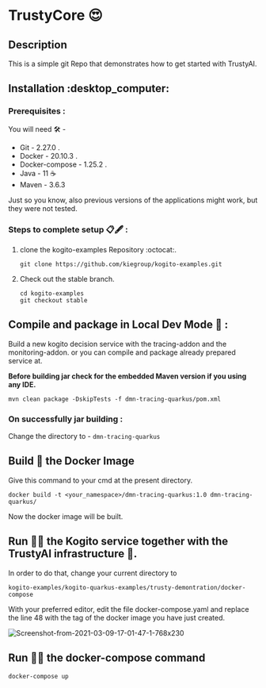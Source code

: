 # TrustyCore :heart_eyes:

<h2>Description</h2>
This is a simple git Repo that demonstrates how to get started with TrustyAI.
<h2>Installation :desktop_computer: </h2>

### Prerequisites :
  You will need 🛠️ - 

 * Git - 2.27.0 .
 * Docker - 20.10.3 .
 * Docker-compose - 1.25.2 .
 * Java - 11 :coffee:
 * Maven - 3.6.3

Just so you know, also previous versions of the applications might work, but they were not tested.

### Steps to complete setup 📋🖋️ :

  1. clone the kogito-examples Repository   :octocat:.
        
     `git clone https://github.com/kiegroup/kogito-examples.git`

  2.  Check out the stable branch.

      `cd kogito-examples`  
       `git checkout stable`


## Compile and package in Local Dev Mode :electric_plug: :

  Build a new kogito decision service with the tracing-addon and the monitoring-addon. or you can compile and package already prepared service at.
  
  **Before building jar check for the embedded Maven version if you using any IDE.**  
  
  `mvn clean package -DskipTests -f dmn-tracing-quarkus/pom.xml`

### On successfully jar building :

Change the directory to -
`dmn-tracing-quarkus`


## Build :bricks: the Docker Image

Give this command to your cmd at the present directory.  

`docker build -t <your_namespace>/dmn-tracing-quarkus:1.0 dmn-tracing-quarkus/`

Now the docker image will be built.

## Run :running_man: the Kogito service together with the TrustyAI infrastructure :office:.

In order to do that, change your current directory to  

`kogito-examples/kogito-quarkus-examples/trusty-demontration/docker-compose`

With your preferred editor, edit the file docker-compose.yaml and replace the line 48 with the tag of the docker image you have just created.

![Screenshot-from-2021-03-09-17-01-47-1-768x230](https://github.com/Bhasker23/TrustyCore/assets/101566187/17a1bbfc-eea4-49fa-b629-e365f5533d43)


## Run :running_man: the docker-compose command   
`docker-compose up`
